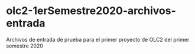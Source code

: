 # olc2-1erSemestre2020-archivos-entrada
Archivos de entrada de prueba para el primer proyecto de OLC2 del primer semestre 2020
